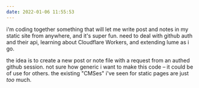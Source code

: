 ```yaml
---
date: 2022-01-06 11:55:53
---
```


i'm coding together something that will let me write post and notes in my static site from anywhere,
and it's super fun. need to deal with github auth and their api, learning about Cloudflare Workers,
and extending lume as i go.

the idea is to create a new post or note file with a request from an authed github session. not sure
how generic i want to make this code – it could be of use for others. the existing "CMSes" i've seen
for static pages are just _too_ much.
